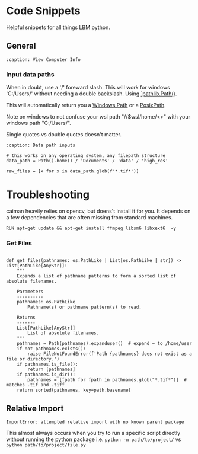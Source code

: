 # Code Snippets

Helpful snippets for all things LBM python.

## General

```{code-block} python
:caption: View Computer Info

```


### Input data paths

When in doubt, use a '/' foreward slash. This will work for windows 'C:/Users/' without needing a double backslash.
Using [`pathlib.Path()](https://docs.python.org/3/library/pathlib.html#pathlib.Path).

This will automatically return you a [Windows Path](https://docs.python.org/3/library/pathlib.html#pathlib.PosixPath) or a [PosixPath](https://docs.python.org/3/library/pathlib.html#pathlib.WindowsPath).

Note on windows to not confuse your wsl path "//$wsl/home/<>" with your windows path "C:/Users/".

Single quotes vs double quotes doesn't matter.

```{code-block} python
:caption: Data path inputs

# this works on any operating system, any filepath structure
data_path = Path().home() / 'Documents' / 'data' / 'high_res'

raw_files = [x for x in data_path.glob(f'*.tif*')]

```

# Troubleshooting

caiman heavily relies on opencv, but doens't install it for you. It depends on a few dependencies that are often missing from standard machines. 

```{code-block} python
RUN apt-get update && apt-get install ffmpeg libsm6 libxext6  -y
```

### Get Files

```{code-block} python

def get_files(pathnames: os.PathLike | List[os.PathLike | str]) -> List[PathLike[AnyStr]]:
    """
    Expands a list of pathname patterns to form a sorted list of absolute filenames.

    Parameters
    ----------
    pathnames: os.PathLike
        Pathname(s) or pathname pattern(s) to read.

    Returns
    -------
    List[PathLike[AnyStr]]
        List of absolute filenames.
    """
    pathnames = Path(pathnames).expanduser()  # expand ~ to /home/user
    if not pathnames.exists():
        raise FileNotFoundError(f'Path {pathnames} does not exist as a file or directory.')
    if pathnames.is_file():
        return [pathnames]
    if pathnames.is_dir():
        pathnames = [fpath for fpath in pathnames.glob("*.tif*")]  # matches .tif and .tiff
    return sorted(pathnames, key=path.basename)

```

## Relative Import

`ImportError: attempted relative import with no known parent package`

This almost always occurs when you try to run a specific script directly without running the python package i.e. `python -m path/to/project/` vs `python path/to/project/file.py`
